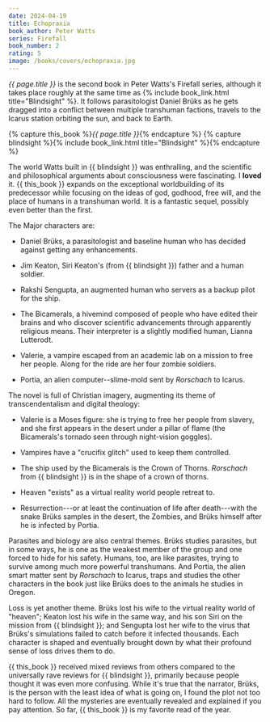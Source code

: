 ```yaml
---
date: 2024-04-19
title: Echopraxia
book_author: Peter Watts
series: Firefall
book_number: 2
rating: 5
image: /books/covers/echopraxia.jpg
---
```


<cite class="book-title">{{ page.title }}</cite> is the second book in Peter
Watts's Firefall series, although it takes place roughly at the same time as
{% include book_link.html title="Blindsight" %}. It follows parasitologist
Daniel Brüks as he gets dragged into a conflict between multiple transhuman
factions, travels to the Icarus station orbiting the sun, and back to Earth.

{% capture this_book %}<cite class="book-title">{{ page.title }}</cite>{% endcapture %}
{% capture blindsight %}{% include book_link.html title="Blindsight" %}{% endcapture %}

The world Watts built in {{ blindsight }} was enthralling, and the scientific
and philosophical arguments about consciousness were fascinating. I **loved**
it. {{ this_book }} expands on the exceptional worldbuilding of its
predecessor while focusing on the ideas of god, godhood, free will, and the
place of humans in a transhuman world. It is a fantastic sequel, possibly even
better than the first.

The Major characters are:

- Daniel Brüks, a parasitologist and baseline human who has decided against
  getting any enhancements.

- Jim Keaton, Siri Keaton's (from {{ blindsight }}) father and a human
  soldier.

- Rakshi Sengupta, an augmented human who servers as a backup pilot for the
  ship.

- The Bicamerals, a hivemind composed of people who have edited their brains
  and who discover scientific advancements through apparently religious means.
  Their interpreter is a slightly modified human, Lianna Lutterodt.

- Valerie, a vampire escaped from an academic lab on a mission to free her
  people. Along for the ride are her four zombie soldiers.

- Portia, an alien computer--slime-mold sent by _Rorschach_ to Icarus.

The novel is full of Christian imagery, augmenting its theme of
transcendentalism and digital theology:

- Valerie is a Moses figure: she is trying to free her people from slavery,
  and she first appears in the desert under a pillar of flame (the
  Bicamerals's tornado seen through night-vision goggles).

- Vampires have a "crucifix glitch" used to keep them controlled.

- The ship used by the Bicamerals is the Crown of Thorns. _Rorschach_ from {{
  blindsight }} is in the shape of a crown of thorns.

- Heaven "exists" as a virtual reality world people retreat to.

- Resurrection---or at least the continuation of life after death---with the
  snake Brüks samples in the desert, the Zombies, and Brüks himself after he
  is infected by Portia.

Parasites and biology are also central themes. Brüks studies parasites, but in
some ways, he is one as the weakest member of the group and one forced to hide
for his safety. Humans, too, are like parasites, trying to survive among much
more powerful transhumans. And Portia, the alien smart matter sent by
_Rorschach_ to Icarus, traps and studies the other characters in the book just
like Brüks does to the animals he studies in Oregon.

Loss is yet another theme. Brüks lost his wife to the virtual reality world of
"heaven"; Keaton lost his wife in the same way, and his son Siri on the
mission from {{ blindsight }}; and Sengupta lost her wife to the virus that
Brüks's simulations failed to catch before it infected thousands. Each
character is shaped and eventually brought down by what their profound sense
of loss drives them to do.

{{ this_book }} received mixed reviews from others compared to the universally
rave reviews for {{ blindsight }}, primarily because people thought it was
even more confusing. While it's true that the narrator, Brüks, is the person
with the least idea of what is going on, I found the plot not too hard to
follow. All the mysteries are eventually revealed and explained if you pay
attention. So far, {{ this_book }} is my favorite read of the year.
